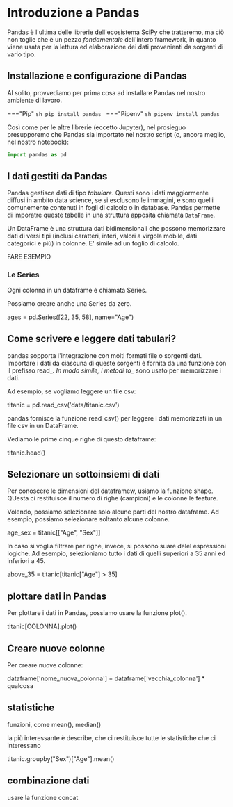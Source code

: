# Introduzione a Pandas

Pandas è l'ultima delle librerie dell'ecosistema SciPy che tratteremo, ma ciò non toglie che è un pezzo *fondamentale* dell'intero framework, in quanto viene usata per la lettura ed elaborazione dei dati provenienti da sorgenti di vario tipo.

## Installazione e configurazione di Pandas

Al solito, provvediamo per prima cosa ad installare Pandas nel nostro ambiente di lavoro.

==="Pip" 
	```sh
	pip install pandas
	```
==="Pipenv"
	```sh
	pipenv install pandas
	```

Così come per le altre librerie (eccetto Jupyter), nel prosieguo presupporemo che Pandas sia importato nel nostro script (o, ancora meglio, nel nostro notebook):

```py
import pandas as pd
```

## I dati gestiti da Pandas

Pandas gestisce dati di tipo *tabulare*. Questi sono i dati maggiormente diffusi in ambito data science, se si esclusono le immagini, e sono quelli comunemente contenuti in fogli di calcolo o in database. Pandas permette di imporatre queste tabelle in una struttura apposita chiamata `DataFrame`.

Un DataFrame è una struttura dati bidimensionali che possono memorizzare dati di versi tipi (inclusi caratteri, interi, valori a virgola mobile, dati categorici e più) in colonne. E' simile ad un foglio di calcolo.

FARE ESEMPIO

### Le Series

Ogni colonna in un dataframe è chiamata Series.

Possiamo creare anche una Series da zero.


ages = pd.Series([22, 35, 58], name="Age")

## Come scrivere e leggere dati tabulari?

pandas sopporta l'integrazione con molti formati file o sorgenti dati. Importare i dati da ciascuna di queste sorgenti è fornita da una funzione con il prefisso read_*. In modo simile, i metodi to_* sono usato per memorizzare i dati.

Ad esempio, se vogliamo leggere un file csv:

titanic = pd.read_csv('data/titanic.csv')

pandas fornisce la funzione read_csv() per leggere i dati memorizzati in un file csv in un DataFrame. 

Vediamo le prime cinque righe di questo dataframe:

titanic.head()

## Selezionare un sottoinsiemi di dati

Per conoscere le dimensioni del dataframew, usiamo la funzione shape. QUesta ci restituisce il numero di righe (campioni) e le colonne le feature.

Volendo, possiamo selezionare solo alcune parti del nostro dataframe. Ad esempio, possiamo selezionare soltanto alcune colonne.

age_sex = titanic[["Age", "Sex"]]

In caso si voglia filtrare per righe, invece, si possono suare delel espressioni logiche. Ad esempio, selezioniamo tutto i dati di quelli superiori a 35 anni ed inferiori a 45.

<!-- TODO, mettere l'altra condizione -->

above_35 = titanic[titanic["Age"] > 35]

## plottare dati in Pandas

Per plottare i dati in Pandas, possiamo usare la funzione plot().

<!-- TODO plot su titanic -->
titanic[COLONNA].plot()

## Creare nuove colonne

Per creare nuove colonne:

dataframe['nome_nuova_colonna'] = dataframe['vecchia_colonna'] *  qualcosa

## statistiche

funzioni, come mean(), median()

la più interessante è describe, che ci restituisce tutte le statistiche che ci interessano

titanic.groupby("Sex")["Age"].mean()

## combinazione dati

usare la funzione concat